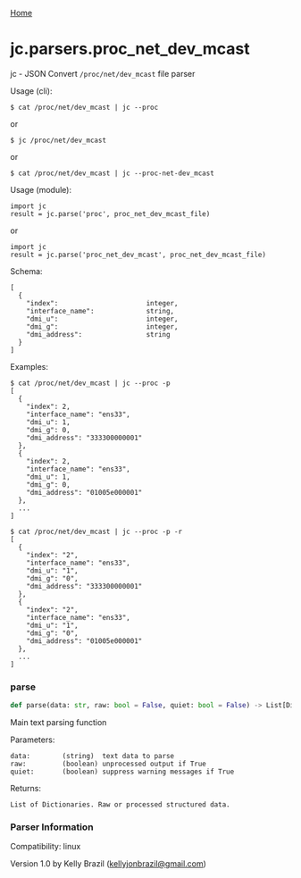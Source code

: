 [Home](https://kellyjonbrazil.github.io/jc/)
<a id="jc.parsers.proc_net_dev_mcast"></a>

# jc.parsers.proc\_net\_dev\_mcast

jc - JSON Convert `/proc/net/dev_mcast` file parser

Usage (cli):

    $ cat /proc/net/dev_mcast | jc --proc

or

    $ jc /proc/net/dev_mcast

or

    $ cat /proc/net/dev_mcast | jc --proc-net-dev_mcast

Usage (module):

    import jc
    result = jc.parse('proc', proc_net_dev_mcast_file)

or

    import jc
    result = jc.parse('proc_net_dev_mcast', proc_net_dev_mcast_file)

Schema:

    [
      {
        "index":                      integer,
        "interface_name":             string,
        "dmi_u":                      integer,
        "dmi_g":                      integer,
        "dmi_address":                string
      }
    ]

Examples:

    $ cat /proc/net/dev_mcast | jc --proc -p
    [
      {
        "index": 2,
        "interface_name": "ens33",
        "dmi_u": 1,
        "dmi_g": 0,
        "dmi_address": "333300000001"
      },
      {
        "index": 2,
        "interface_name": "ens33",
        "dmi_u": 1,
        "dmi_g": 0,
        "dmi_address": "01005e000001"
      },
      ...
    ]

    $ cat /proc/net/dev_mcast | jc --proc -p -r
    [
      {
        "index": "2",
        "interface_name": "ens33",
        "dmi_u": "1",
        "dmi_g": "0",
        "dmi_address": "333300000001"
      },
      {
        "index": "2",
        "interface_name": "ens33",
        "dmi_u": "1",
        "dmi_g": "0",
        "dmi_address": "01005e000001"
      },
      ...
    ]

<a id="jc.parsers.proc_net_dev_mcast.parse"></a>

### parse

```python
def parse(data: str, raw: bool = False, quiet: bool = False) -> List[Dict]
```

Main text parsing function

Parameters:

    data:        (string)  text data to parse
    raw:         (boolean) unprocessed output if True
    quiet:       (boolean) suppress warning messages if True

Returns:

    List of Dictionaries. Raw or processed structured data.

### Parser Information
Compatibility:  linux

Version 1.0 by Kelly Brazil (kellyjonbrazil@gmail.com)
